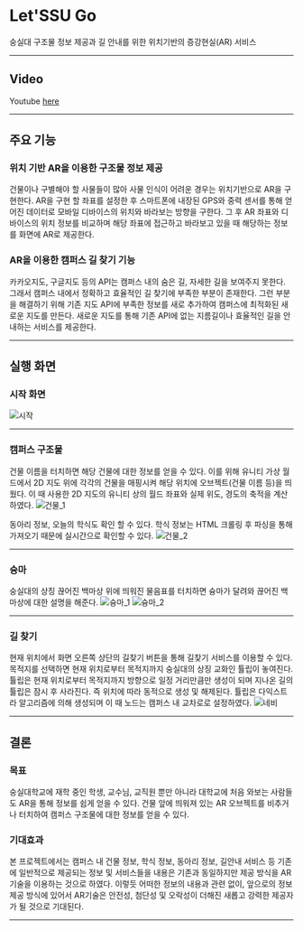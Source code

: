 # Let'SSU Go

숭실대 구조물 정보 제공과 길 안내를 위한 위치기반의 증강현실(AR) 서비스

---

## Video

Youtube [here](https://youtu.be/nAeNCyQtUjM "Youtube")

---

## 주요 기능

### 위치 기반 AR을 이용한 구조물 정보 제공

건물이나 구별해야 할 사물들이 많아 사물 인식이 어려운 경우는 위치기반으로 AR을 구현한다. AR을 구현 할 좌표를 설정한 후 스마트폰에 내장된 GPS와 중력 센서를 통해 얻어진 데이터로 모바일 디바이스의 위치와 바라보는 방향을 구한다. 그 후 AR 좌표와 디바이스의 위치 정보를 비교하며 해당 좌표에 접근하고 바라보고 있을 때 해당하는 정보를 화면에 AR로 제공한다.

### AR을 이용한 캠퍼스 길 찾기 기능

카카오지도, 구글지도 등의 API는 캠퍼스 내의 숨은 길, 자세한 길을 보여주지 못한다. 그래서 캠퍼스 내에서 정확하고 효율적인 길 찾기에 부족한 부분이 존재한다. 그런 부분을 해결하기 위해 기존 지도 API에 부족한 정보를 새로 추가하여 캠퍼스에 최적화된 새로운 지도를 만든다. 새로운 지도를 통해 기존 API에 없는 지름길이나 효율적인 길을 안내하는 서비스를 제공한다.

---

## 실행 화면

### 시작 화면

![시작](https://user-images.githubusercontent.com/44297538/78518743-4c130400-77fc-11ea-878b-8aa4fbefae90.png)

---

### 캠퍼스 구조물

건물 이름을 터치하면 해당 건물에 대한 정보를 얻을 수 있다. 이를 위해 유니티 가상 월드에서 2D 지도 위에 각각의 건물을 매핑시켜 해당 위치에 오브젝트(건물 이름 등)을 띄웠다. 이 때 사용한 2D 지도의 유니티 상의 월드 좌표와 실제 위도, 경도의 축적을 계산하였다.
![건물_1](https://user-images.githubusercontent.com/44297538/78523378-846e0e80-780b-11ea-89b6-b4ebcf8fdb4f.png)

동아리 정보, 오늘의 학식도 확인 할 수 있다. 학식 정보는 HTML 크롤링 후 파싱을 통해 가져오기 때문에 실시간으로 확인할 수 있다.
![건물_2](https://user-images.githubusercontent.com/44297538/78523383-8768ff00-780b-11ea-987e-a1c14f42cb25.png)

---

### 슝마

숭실대의 상징 끊어진 백마상 위에 띄워진 물음표를 터치하면 슝마가 달려와 끊어진 백마상에 대한 설명을 해준다.
![슝마_1](https://user-images.githubusercontent.com/44297538/78524105-f0517680-780d-11ea-9da6-63b737b08947.png)
![슝마_2](https://user-images.githubusercontent.com/44297538/78524109-f6475780-780d-11ea-8742-d6005258008c.png)

---

### 길 찾기

현재 위치에서 화면 오른쪽 상단의 길찾기 버튼을 통해 길찾기 서비스를 이용할 수 있다. 목적지를 선택하면 현재 위치로부터 목적지까지 숭실대의 상징 교화인 튤립이 놓여진다. 튤립은 현재 위치로부터 목적지까지 방향으로 일정 거리만큼만 생성이 되며 지나온 길의 튤립은 잠시 후 사라진다. 즉 위치에 따라 동적으로 생성 및 해제된다. 튤립은 다익스트라 알고리즘에 의해 생성되며 이 때 노드는 캠퍼스 내 교차로로 설정하였다.
![네비](https://user-images.githubusercontent.com/44297538/78529341-547b3700-781c-11ea-8e69-cbd62b815a28.png)

---

## 결론

### 목표

숭실대학교에 재학 중인 학생, 교수님, 교직원 뿐만 아니라 대학교에 처음 와보는 사람들도 AR을 통해 정보를 쉽게 얻을 수 있다. 건물 앞에 띄워져 있는 AR 오브젝트를 비추거나 터치하여 캠퍼스 구조물에 대한 정보를 얻을 수 있다.

### 기대효과

본 프로젝트에서는 캠퍼스 내 건물 정보, 학식 정보, 동아리 정보, 길안내 서비스 등 기존에 일반적으로 제공되는 정보 및 서비스들을 내용은 기존과 동일하지만 제공 방식을 AR기술을 이용하는 것으로 하였다. 이렇듯 어떠한 정보의 내용과 관련 없이, 앞으로의 정보 제공 방식에 있어서 AR기술은 안전성, 첨단성 및 오락성이 더해진 새롭고 강력한 제공자가 될 것으로 기대된다.

---
